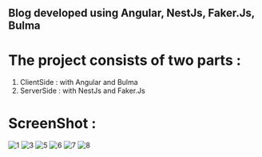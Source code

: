 ## Blog developed using Angular, NestJs, Faker.Js, Bulma

# The project consists of two parts :

1. ClientSide : with Angular and Bulma
2. ServerSide : with NestJs and Faker.Js

# ScreenShot :
![1](https://user-images.githubusercontent.com/19781935/50550915-48471800-0c70-11e9-936d-0de494265c39.png)
![3](https://user-images.githubusercontent.com/19781935/50550918-4d0bcc00-0c70-11e9-96b5-327ebcbd716f.png)
![5](https://user-images.githubusercontent.com/19781935/50550919-5006bc80-0c70-11e9-8a1d-e0c594c4c142.png)
![6](https://user-images.githubusercontent.com/19781935/50550920-51d08000-0c70-11e9-84fc-607d5d54c605.png)
![7](https://user-images.githubusercontent.com/19781935/50550921-539a4380-0c70-11e9-9e1b-fd92bb8bfdb9.png)
![8](https://user-images.githubusercontent.com/19781935/50550923-60b73280-0c70-11e9-96af-3ef250c349ad.png)
